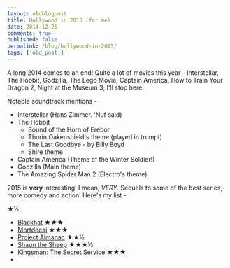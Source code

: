 ```yaml
---
layout: oldblogpost
title: Hollywood in 2015 (for me)
date: 2014-12-25
comments: true
published: false
permalink: /blog/hollywood-in-2015/
tags: ['old_post']
---
```


A long 2014 comes to an end! Quite a lot of movies this year - Interstellar, The Hobbit, Godzilla, The Lego Movie, Captain America, How to Train Your Dragon 2, Night at the Museum 3; I'll stop here.

Notable soundtrack mentions -

+ Interstellar (Hans Zimmer. 'Nuf said)
+ The Hobbit
    + Sound of the Horn of Erebor
    + Thorin Oakenshield's theme (played in trumpt)
    + The Last Goodbye - by Billy Boyd
    + Shire theme
+ Captain America (Theme of the Winter Soldier!)
+ Godzilla (Main theme)
+ The Amazing Spider Man 2 (Electro's theme)

2015 is **very** interesting! I mean, *VERY*. Sequels to some of the *best* series, more comedy and action! Here's my list -

★½

+ [Blackhat](http://www.hd-trailers.net/movie/blackhat/) ★★★
+ [Mortdecai](http://www.hd-trailers.net/movie/mortdecai/) ★★★
+ [Project Almanac](http://www.hd-trailers.net/movie/welcome-to-yesterday/) ★★½
+ [Shaun the Sheep](http://www.hd-trailers.net/movie/shaun-the-sheep/) ★★★½
+ [Kingsman: The Secret Service](http://www.hd-trailers.net/movie/kingsman-the-secret-service/) ★★★
+
